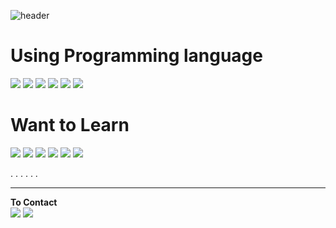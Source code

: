 ![header](https://capsule-render.vercel.app/api?type=waving&color=DEE2FF&height=250&text=Yuso&fontSize=100&fontAlign=70&fontAlignY=40&fontColor=FFFFFF&desc=Studying%20Student&descAlign=70)

# Using Programming language
<img src="https://img.shields.io/badge/C-FFFFFF?style=flat-square&logo=C&logoColor=A8B9CC"/>  <img src="https://img.shields.io/badge/Java-FFFFFF?style=flat-square&logo=Java&logocolor=007396"/>  <img src="https://img.shields.io/badge/Kotlin-FFFFFF?style=flat-square&logo=Kotlin&logocolor=7F52FF"/>  <img src="https://img.shields.io/badge/Python-FFFFFF?style=flat-square&logo=Python&logocolor=3776AB"/>  <img src="https://img.shields.io/badge/Docker-FFFFFF?style=flat-square&logo=Docker&logocolor=2496ED"/>  <img src="https://img.shields.io/badge/JavaScript-FFFFFF?style=flat-square&logo=JavaScript&logocolor=F7DF1E"/>

# Want to Learn  
<img src="https://img.shields.io/badge/C++-FFFFFF?style=flat-square&logo=C++&logoColor=00599C"/>  <img src="https://img.shields.io/badge/HTML5-FFFFFF?style=flat-square&logo=HTML5&logocolor=E34F26"/>  <img src="https://img.shields.io/badge/CSS3-FFFFFF?style=flat-square&logo=CSS3&logocolor=1572B6"/> <img src="https://img.shields.io/badge/MySQL-FFFFFF?style=flat-square&logo=MySQL&logocolor=4479A1"/> <img src="https://img.shields.io/badge/Swift-FFFFFF?style=flat-square&logo=Swift&logocolor=F05138"/>  <img src="https://img.shields.io/badge/Go-FFFFFF?style=flat-square&logo=Go&logocolor=00ADD8"/>

.
.
.
.
.
.

---
**To Contact**  
<a href=https://www.instagram.com/yu.so._/><img src="https://img.shields.io/badge/Insta-FFFFFF?style=flat-square&logo=Instagram&logoColor=E4405F"/></a> <a href="https://velog.io/@yusooo"><img src="https://img.shields.io/badge/Velog-3DDC84?style=flat-square&logo=Blogger&logoColor=white"/></a>
